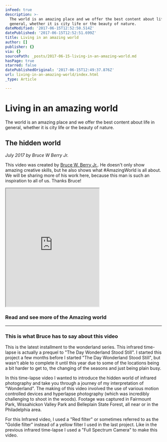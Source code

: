 ```yaml
---
inFeed: true
description: >-
  The world is an amazing place and we offer the best content about life in
  general, whether it is city life or the beauty of nature.
dateModified: '2017-06-15T12:52:50.514Z'
datePublished: '2017-06-15T12:52:51.699Z'
title: Living in an amazing world
author: []
publisher: {}
via: {}
sourcePath: _posts/2017-06-15-living-in-an-amazing-world.md
hasPage: true
starred: false
datePublishedOriginal: '2017-06-15T12:49:37.876Z'
url: living-in-an-amazing-world/index.html
_type: Article

---
```

# Living in an amazing world

The world is an amazing place and we offer the best content about life in general, whether it is city life or the beauty of nature.

## The hidden world

_July 2017 by Bruce W Berry Jr._

This video was created by [Bruce W. Berry Jr.][0]. He doesn't only show amazing creative skills, but he also shows what \#AmazingWorld is all about. We will be sharing more of his work here, because this man is such an inspiration to all of us. Thanks Bruce!

<iframe src="https://the-grid.github.io/ed-userhtml/?g=eJxdzlsOwiAQheGtkFlAIV4wNaV7oTAVIjjNQEt09Tb61sfvfzg5Q5zZZhSFnYFQ61LuUi7JvpG7LWakzlGWW_RIsu_VVavTDUSLvgYD-qJABIyPUA2c9Y7f2ETskQ3sbjg9Y7UpUZvXlIpjxJfI9Dmmg8dB_o-NX1eHOL0" height="380" style=""></iframe>

### Read and see more of the Amazing world

---

### This is what Bruce has to say about this video

This is the latest installment to the wonderland series. This infrared time-lapse is actually a prequel to "The Day Wonderland Stood Still". I started this project a few months before I started "The Day Wonderland Stood Still", but wasn't able to complete it until this year due to some of the locations being a bit harder to get to, the changing of the seasons and just being plain busy.

In this time-lapse video I wanted to introduce the hidden world of infrared photography and take you through a journey of my interpretation of "Wonderland". The making of this video involved the use of various motion controlled devices and hyperlapse photography (which was incredibly challenging to shoot in the woods). Footage was captured in Fairmount Park, Wissahickon Valley Park and Belleplain State Forest, all near or in the Philadelphia area.

For this Infrared video, I used a "Red filter" or sometimes referred to as the "Goldie filter" instead of a yellow filter I used in the last project. Like in the previous infrared time-lapse I used a "Full Spectrum Camera" to make this video.

[0]: http://www.bruce-wayne-photography.com/p319701911